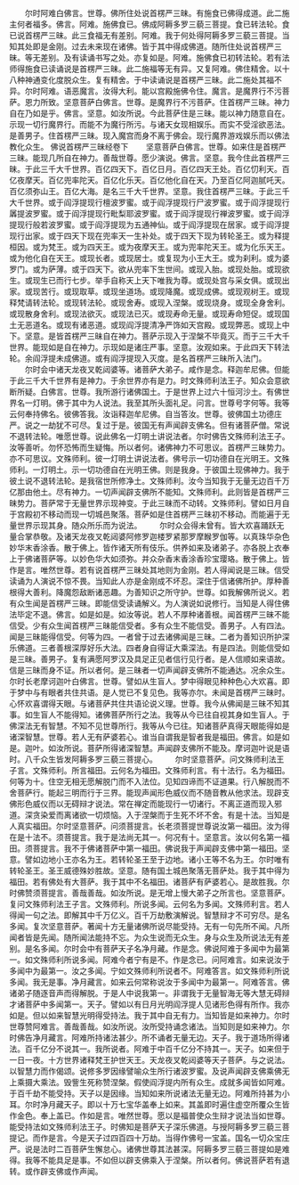 <!-- { "loadSidebar": true } -->
　　尔时阿难白佛言。世尊。佛所住处说首楞严三昧。有施食已佛得成道。此二施主何者福多。佛言。阿难。施佛食已。佛成阿耨多罗三藐三菩提。食已转法轮。食已说首楞严三昧。此三食福无有差别。阿难。我于何处得阿耨多罗三藐三菩提。当知其处即是金刚。过去未来现在诸佛。皆于其中得成佛道。随所住处说首楞严三昧。等无差别。及有读诵书写之处。亦复如是。阿难。施佛食已初转法轮。若有法师得施食已读诵说是首楞严三昧。此二施福等无有异。又复阿难。佛住精舍。以十八种神通变化度脱众生。复有精舍。于中读诵说是首楞严三昧。此二施处其福不异。尔时阿难。语恶魔言。汝得大利。能以宫殿施佛令住。魔言。是魔界行不污菩萨。恩力所致。坚意菩萨白佛言。世尊。是魔界行不污菩萨。住首楞严三昧。神力自在乃如是乎。佛言。坚意。如汝所说。今此菩萨住是三昧。能以神力随意自在。示现一切行魔界行。而能不为魔行所污。与诸天女现相娱乐。而实不受淫欲恶法。是善男子。住首楞严三昧。现入魔宫而身不离于佛会。现行魔界游戏娱乐而以佛法教化众生。
佛说首楞严三昧经卷下
　　坚意菩萨白佛言。世尊。如来住是首楞严三昧。能现几所自在神力。善哉世尊。愿少演说。佛言。坚意。我今住此首楞严三昧。于此三千大千世界。百亿四天下。百亿日月。百亿四天王处。百亿忉利天。百亿夜摩天。百亿兜率陀天。百亿化乐天。百亿他化自在天。乃至百亿阿迦腻吒天。百亿须弥山王。百亿大海。是名三千大千世界。坚意。我住首楞严三昧。于此三千大千世界。或于阎浮提现行檀波罗蜜。或于阎浮提现行尸波罗蜜。或于阎浮提现行羼提波罗蜜。或于阎浮提现行毗梨耶波罗蜜。或于阎浮提现行禅波罗蜜。或于阎浮提现行般若波罗蜜。或于阎浮提现为五通神仙。或于阎浮提现在居家。或于阎浮提现行出家。或于四天下现在兜率天一生补处。或于四天下现为转轮圣王。或为释提桓因。或为梵王。或为四天王。或为夜摩天王。或为兜率陀天王。或为化乐天王。或为他化自在天王。或现长者。或现居士。或复现为小王大王。或为刹利。或为婆罗门。或为萨薄。或于四天下。欲从兜率下生世间。或现入胎。或现处胎。或现欲生。或现生已而行七步。举手自称天上天下唯我为尊。或现处宫与采女俱。或现出家。或现苦行。或现取草。或现坐道场。或现降魔。或现成佛。或现观树王。或现释梵请转法轮。或现转法轮。或现舍寿。或现入涅槃。或现烧身。或现全身舍利。或现散身舍利。或现法欲灭。或现法已灭。或现寿命无量。或现寿命短促。或现国土无恶道名。或现有诸恶道。或现阎浮提清净严饰如天宫殿。或现弊恶。或现上中下。坚意。是皆首楞严三昧自在神力。菩萨示现入于涅槃不毕竟灭。而于三千大千世界。能现如是自在神力。示现如是诸庄严事。坚意。汝观如来。于此四天下转法轮。余阎浮提未成佛道。或有阎浮提现入灭度。是名首楞严三昧所入法门。
　　尔时会中诸天龙夜叉乾闼婆等。诸菩萨大弟子。咸作是念。释迦牟尼佛。但能于此三千大千世界有是神力。于余世界亦有是力。时文殊师利法王子。知众会意欲断所疑。白佛言。世尊。我所游行诸佛国土。于是世界上过六十恒河沙土。有佛世界名一灯明。佛于其中为人说法。我至其所头面礼足。问言。世尊号字何等。我等云何奉持佛名。彼佛答我。汝诣释迦牟尼佛。自当答汝。世尊。彼佛国土功德庄严。说之一劫犹不可尽。复过于是。彼国无有声闻辟支佛名。但有诸菩萨僧。常说不退转法轮。唯愿世尊。说此佛名一灯明土讲说法者。尔时佛告文殊师利法王子。汝等善听。勿怀恐怖而生疑悔。所以者何。诸佛神力不可思议。首楞严三昧势力。亦不可思议。文殊师利。彼一灯明土讲说法者。佛号示一切功德自在光明王。文殊师利。一灯明土。示一切功德自在光明王佛。则是我身。于彼国土现佛神力。我于彼土说不退转法轮。是我宿世所修净土。文殊师利。汝今当知我于无量无边百千万亿那由他土。尽有神力。一切声闻辟支佛所不能知。文殊师利。此则皆是首楞严三昧势力。菩萨常于无量世界示现神变。于此三昧而不动转。文殊师利。譬如日月自于宫殿初不移动而现一切城邑聚落。菩萨如是住首楞严三昧初不移动。而能遍于无量世界示现其身。随众所乐而为说法。
　　尔时众会得未曾有。皆大欢喜踊跃无量合掌恭敬。及诸天龙夜叉乾闼婆阿修罗迦楼罗紧那罗摩睺罗伽等。以真珠华杂色妙华末香涂香。散于佛上。皆作诸天所有伎乐。供养如来及诸弟子。亦各脱上衣奉上于佛诸菩萨等。以妙色华大如须弥。并众杂香末香涂香珍宝璎珞。散于佛上。皆作是言。唯然世尊。若有说首楞严三昧处其地则为金刚。若人得闻说是三昧。信受读诵为人演说不惊不畏。当知此人亦是金刚成不坏忍。深住于信诸佛所护。厚种善根得大善利。降魔怨敌断诸恶趣。为善知识之所守护。世尊。如我解佛所说义。若有众生闻是首楞严三昧。即能信受读诵解义。为人演说如说修行。当知是人得住佛法毕定不退。佛言。如是如是。如汝等说。若人不厚种诸善根。闻首楞严三昧不能信受。少有众生闻首楞严三昧能信受者。多有众生不能信受。善男子。人有四法。闻是三昧能得信受。何等为四。一者曾于过去诸佛闻是三昧。二者为善知识所护深乐佛道。三者善根深厚好乐大法。四者身自得证大乘深法。有是四法。则能信受如是三昧。善男子。复有满愿阿罗汉及具足正见者信行见行者。是人信顺如来语故。信是三昧而身不证。所以者何。是三昧者一切声闻辟支佛所不能通达。况余众生。尔时长老摩诃迦叶白佛言。世尊。譬如从生盲人。梦中得眼见种种色心大欢喜。即于梦中与有眼者共住共语。是人觉已不复见色。我等亦尔。未闻是首楞严三昧时。心怀欢喜谓得天眼。与诸菩萨共住共语论说义理。世尊。我今从佛闻是三昧不知其事。如生盲人不能得知。诸佛菩萨所行之法。我等从今已往自视其身如生盲人。于佛深法无有智慧。不知不见世尊所行。我等从今已往。知诸菩萨真得天眼能得如是诸深智慧。世尊。若人无有萨婆若心。谁当自谓我是智者我是福田。佛言。如是如是。迦叶。如汝所说。菩萨所得诸深智慧。声闻辟支佛所不能及。摩诃迦叶说是语时。八千众生皆发阿耨多罗三藐三菩提心。
　　尔时坚意菩萨。问文殊师利法王子言。文殊师利。所言福田。云何名为福田。文殊师利言。有十法行。名为福田。何等为十。住空无相无愿解脱门而不入法位。见知四谛而不证道果。行八解脱而不舍菩萨行。能起三明而行于三界。能现声闻形色威仪而不随音教从他求法。现辟支佛形色威仪而以无碍辩才说法。常在禅定而能现行一切诸行。不离正道而现入邪道。深贪染爱而离诸欲一切烦恼。入于涅槃而于生死不坏不舍。有是十法。当知是人真实福田。尔时坚意菩萨。问须菩提言。长老须菩提世尊说汝第一福田。汝为得在是十法不。须菩提言。我于是法尚无其一。何况有十。坚意言。汝以何名第一福田。须菩提言。我不于佛诸菩萨中第一福田。佛说我于声闻辟支佛中第一福田。坚意。譬如边地小王亦名为王。若转轮圣王至于边地。诸小王等不名为王。尔时唯有转轮圣王。圣王威德殊妙胜故。坚意。随有国土城邑聚落无菩萨处。我于其中得为福田。若有佛处有大菩萨。我于其中不名福田。诸菩萨有萨婆若心。是故胜我。尔时佛赞须菩提言。善哉善哉。如汝所说。是无增上慢大弟子之所言也。坚意菩萨。复问文殊师利法王子言。文殊师利。所说多闻。云何名为多闻。文殊师利言。若人得闻一句之法。即解其中千万亿义。百千万劫敷演解说。智慧辩才不可穷尽。是名多闻。复次坚意菩萨。著闻十方无量诸佛所说尽能受持。无有一句先所不闻。凡所闻者皆是先闻。随所闻法能持不忘。为众生说而无众生。身与众生及所说法无有差别。是名多闻。尔时会中有菩萨天子名净月藏。作是念。佛说阿难于多闻中为最第一。如文殊师利所说多闻。阿难今者宁有是不。作是念已。问阿难言。如来说汝于多闻中为最第一。汝之多闻。宁如文殊师利所说者不。阿难答言。如文殊师利所说多闻。我无是事。净月藏言。如来云何常称说汝于多闻中为最第一。阿难答言。佛诸弟子随逐音声而得解脱。于是人中说我第一。非谓我于无量智海无等大慧无碍辩才诸菩萨中多闻第一。天子。譬如以有日月光明阎浮提人见诸形色得有所作。我亦如是。但以如来智慧光明得受持法。我于其中自无有力。当知皆是如来神力。尔时世尊赞阿难言。善哉善哉。如汝所说。汝所受持诵念诸法。当知则是如来神力。尔时佛告净月藏言。阿难所持诸法甚少。所不诵者无量无边。天子。我于道场所得诸法。百千亿分不说其一。我所说者。阿难于中百千亿分不持其一。天子。如来但于一日一夜。十方世界诸释梵王护世天王。天龙夜叉乾闼婆等天子菩萨。与之说法。以智慧力而作偈颂。说修多罗因缘譬喻众生所行诸波罗蜜。及说声闻辟支佛乘佛无上乘摄大乘法。毁訾生死称赞涅槃。假使阎浮提内所有众生。成就多闻皆如阿难。于百千劫不能受持。天子以是因缘。当知如来所说诸法无量无边。阿难所持甚为小耳。尔时净月藏天子。即以十万七宝华盖奉上如来。其盖即时遍住虚空所覆众生皆作金色。奉上盖已。作如是言。唯然世尊。愿以是福普使众生辩才说法当如世尊。能受持法如文殊师利法王子。时佛知是菩萨天子深乐佛道。与授阿耨多罗三藐三菩提记。而作是言。今是天子过四百四十万劫。当得作佛号一宝盖。国名一切众宝庄严。说是法时二百菩萨生懈怠心。诸佛世尊其法甚深。阿耨多罗三藐三菩提如是难得。我等不能具足是事。不如但以辟支佛乘入于涅槃。所以者何。佛说菩萨若有退转。或作辟支佛或作声闻。
